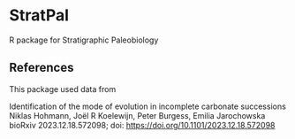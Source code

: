 # StratPal
R package for Stratigraphic Paleobiology

## References

This package used data from

 Identification of the mode of evolution in incomplete carbonate successions
Niklas Hohmann, Joël R Koelewijn, Peter Burgess, Emilia Jarochowska
bioRxiv 2023.12.18.572098; doi: https://doi.org/10.1101/2023.12.18.572098
